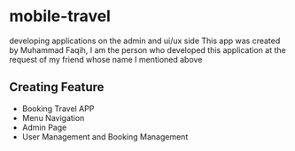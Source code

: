 # mobile-travel
developing applications on the admin and ui/ux side
This app was created by Muhammad Faqih, 
I am the person who developed this application at the request of my friend whose name I mentioned above 

## Creating Feature
- Booking Travel APP
- Menu Navigation
- Admin Page
- User Management and Booking Management
